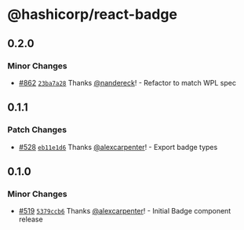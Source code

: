 # @hashicorp/react-badge

## 0.2.0

### Minor Changes

- [#862](https://github.com/hashicorp/react-components/pull/862) [`23ba7a28`](https://github.com/hashicorp/react-components/commit/23ba7a2814fc0ce01da6a519e6554a8d8eadf610) Thanks [@nandereck](https://github.com/nandereck)! - Refactor to match WPL spec

## 0.1.1

### Patch Changes

- [#528](https://github.com/hashicorp/react-components/pull/528) [`eb11e1d6`](https://github.com/hashicorp/react-components/commit/eb11e1d65f0d1d048221d5dfd1903271d5adada1) Thanks [@alexcarpenter](https://github.com/alexcarpenter)! - Export badge types

## 0.1.0

### Minor Changes

- [#519](https://github.com/hashicorp/react-components/pull/519) [`5379ccb6`](https://github.com/hashicorp/react-components/commit/5379ccb64b7ad396a6af9b4ec39b574eba6aa706) Thanks [@alexcarpenter](https://github.com/alexcarpenter)! - Initial Badge component release
